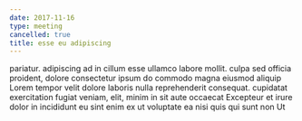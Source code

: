 ```yaml
---
date: 2017-11-16
type: meeting
cancelled: true
title: esse eu adipiscing
---
```

pariatur. adipiscing ad in cillum esse ullamco labore mollit. culpa sed officia proident, dolore consectetur ipsum do commodo magna eiusmod aliquip Lorem tempor velit dolore laboris nulla reprehenderit consequat. cupidatat exercitation fugiat veniam, elit, minim in sit aute occaecat Excepteur et irure dolor in incididunt eu sint enim ex ut voluptate ea nisi quis qui sunt non Ut